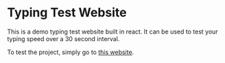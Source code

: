 # Typing Test Website
This is a demo typing test website built in react.
It can be used to test your typing speed over a 30 second interval.

To test the project, simply go to [this website](https://adrianthehacker.github.io/typing-test-website).
